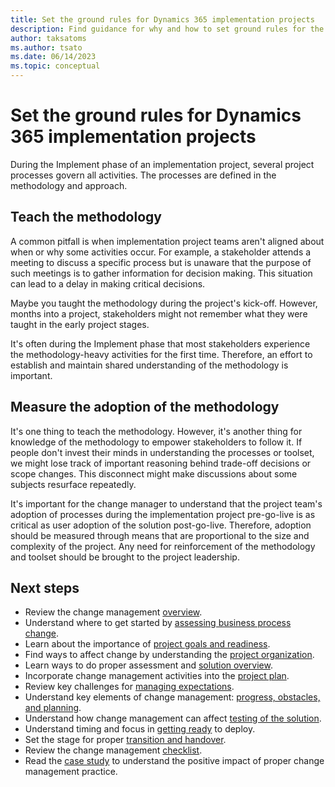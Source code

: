 ```yaml
---
title: Set the ground rules for Dynamics 365 implementation projects
description: Find guidance for why and how to set ground rules for the Dynamics 365 implementation project, including an outline on teaching the methodology.
author: taksatoms
ms.author: tsato
ms.date: 06/14/2023
ms.topic: conceptual
---
```


# Set the ground rules for Dynamics 365 implementation projects

During the Implement phase of an implementation project, several project processes govern all activities. The processes are defined in the methodology and approach.

## Teach the methodology

A common pitfall is when implementation project teams aren't aligned about when or why some activities occur. For example, a stakeholder attends a meeting to discuss a specific process but is unaware that the purpose of such meetings is to gather information for decision making. This situation can lead to a delay in making critical decisions.

Maybe you taught the methodology during the project's kick-off. However, months into a project, stakeholders might not remember what they were taught in the early project stages.

It's often during the Implement phase that most stakeholders experience the methodology-heavy activities for the first time. Therefore, an effort to establish and maintain shared understanding of the methodology is important.

## Measure the adoption of the methodology

It's one thing to teach the methodology. However, it's another thing for knowledge of the methodology to empower stakeholders to follow it. If people don't invest their minds in understanding the processes or toolset, we might lose track of important reasoning behind trade-off decisions or scope changes. This disconnect might make discussions about some subjects resurface repeatedly.

It's important for the change manager to understand that the project team's adoption of processes during the implementation project pre-go-live is as critical as user adoption of the solution post-go-live. Therefore, adoption should be measured through means that are proportional to the size and complexity of the project. Any need for reinforcement of the methodology and toolset should be brought to the project leadership.

## Next steps

- Review the change management [overview](change-management.md).
- Understand where to get started by [assessing business process change](change-management-assessing-business-process-change.md).
- Learn about the importance of [project goals and readiness](change-management-project-goals-readiness.md).
- Find ways to affect change by understanding the [project organization](change-management-project-organization.md).
- Learn ways to do proper assessment and [solution overview](change-management-solution-overiew.md).
- Incorporate change management activities into the [project plan](change-management-project-plan.md).
- Review key challenges for [managing expectations](change-management-manage-expectations.md).
- Understand key elements of change management: [progress, obstacles, and planning](change-management-progress-obstacles-planning.md).
- Understand how change management can affect [testing of the solution](change-management-test-solution.md).
- Understand timing and focus in [getting ready](change-management-get-ready.md) to deploy.
- Set the stage for proper [transition and handover](change-management-transition-handover.md).
- Review the change management [checklist](change-management-checklist.md).
- Read the [case study](change-management-case-study.md) to understand the positive impact of proper change management practice.
